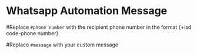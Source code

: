 # Whatsapp Automation Message

#Replace `#phone number` with the recipient phone number in the format {+isd code-phone number}

#Replace `#message` with your custom message


